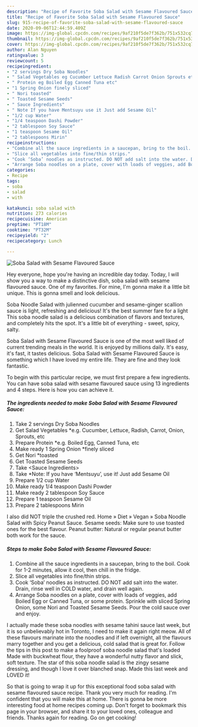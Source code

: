 ```yaml
---
description: "Recipe of Favorite Soba Salad with Sesame Flavoured Sauce"
title: "Recipe of Favorite Soba Salad with Sesame Flavoured Sauce"
slug: 915-recipe-of-favorite-soba-salad-with-sesame-flavoured-sauce
date: 2020-09-06T12:44:59.409Z
image: https://img-global.cpcdn.com/recipes/9af210f5de7f362b/751x532cq70/soba-salad-with-sesame-flavoured-sauce-recipe-main-photo.jpg
thumbnail: https://img-global.cpcdn.com/recipes/9af210f5de7f362b/751x532cq70/soba-salad-with-sesame-flavoured-sauce-recipe-main-photo.jpg
cover: https://img-global.cpcdn.com/recipes/9af210f5de7f362b/751x532cq70/soba-salad-with-sesame-flavoured-sauce-recipe-main-photo.jpg
author: Alan Nguyen
ratingvalue: 3
reviewcount: 5
recipeingredient:
- "2 servings Dry Soba Noodles"
- " Salad Vegetables eg Cucumber Lettuce Radish Carrot Onion Sprouts etc"
- " Protein eg Boiled Egg Canned Tuna etc"
- "1 Spring Onion finely sliced"
- " Nori toasted"
- " Toasted Sesame Seeds"
- " Sauce Ingredients"
- " Note If you have Mentsuyu use it Just add Sesame Oil"
- "1/2 cup Water"
- "1/4 teaspoon Dashi Powder"
- "2 tablespoon Soy Sauce"
- "1 teaspoon Sesame Oil"
- "2 tablespoons Mirin"
recipeinstructions:
- "Combine all the sauce ingredients in a saucepan, bring to the boil. Cook for 1-2 minutes, allow it cool, then chill in the fridge."
- "Slice all vegetables into fine/thin strips."
- "Cook ‘Soba’ noodles as instructed. DO NOT add salt into the water. Drain, rinse well in COLD water, and drain well again."
- "Arrange Soba noodles on a plate, cover with loads of veggies, add Boiled Egg or Canned Tuna, or some protein. Sprinkle with sliced Spring Onion, some Nori and Toasted Sesame Seeds. Pour the cold sauce over and enjoy."
categories:
- Recipe
tags:
- soba
- salad
- with

katakunci: soba salad with 
nutrition: 273 calories
recipecuisine: American
preptime: "PT18M"
cooktime: "PT32M"
recipeyield: "2"
recipecategory: Lunch

---
```



![Soba Salad with Sesame Flavoured Sauce](https://img-global.cpcdn.com/recipes/9af210f5de7f362b/751x532cq70/soba-salad-with-sesame-flavoured-sauce-recipe-main-photo.jpg)

Hey everyone, hope you're having an incredible day today. Today, I will show you a way to make a distinctive dish, soba salad with sesame flavoured sauce. One of my favorites. For mine, I'm gonna make it a little bit unique. This is gonna smell and look delicious.

Soba Noodle Salad with julienned cucumber and sesame-ginger scallion sauce is light, refreshing and delicious! It&#39;s the best summer fare for a light This soba noodle salad is a delicious combination of flavors and textures, and completely hits the spot. It&#39;s a little bit of everything - sweet, spicy, salty.

Soba Salad with Sesame Flavoured Sauce is one of the most well liked of current trending meals in the world. It is enjoyed by millions daily. It's easy, it's fast, it tastes delicious. Soba Salad with Sesame Flavoured Sauce is something which I have loved my entire life. They are fine and they look fantastic.


To begin with this particular recipe, we must first prepare a few ingredients. You can have soba salad with sesame flavoured sauce using 13 ingredients and 4 steps. Here is how you can achieve it.

<!--inarticleads1-->

##### The ingredients needed to make Soba Salad with Sesame Flavoured Sauce:

1. Take 2 servings Dry Soba Noodles
1. Get  Salad Vegetables *e.g. Cucumber, Lettuce, Radish, Carrot, Onion, Sprouts, etc
1. Prepare  Protein *e.g. Boiled Egg, Canned Tuna, etc
1. Make ready 1 Spring Onion *finely sliced
1. Get  Nori *toasted
1. Get  Toasted Sesame Seeds
1. Take  &lt;Sauce Ingredients&gt;
1. Take  *Note: If you have ‘Mentsuyu’, use it! Just add Sesame Oil
1. Prepare 1/2 cup Water
1. Make ready 1/4 teaspoon Dashi Powder
1. Make ready 2 tablespoon Soy Sauce
1. Prepare 1 teaspoon Sesame Oil
1. Prepare 2 tablespoons Mirin


I also did NOT triple the crushed red. Home » Diet » Vegan » Soba Noodle Salad with Spicy Peanut Sauce. Sesame seeds: Make sure to use toasted ones for the best flavour. Peanut butter: Natural or regular peanut butter both work for the sauce. 

<!--inarticleads2-->

##### Steps to make Soba Salad with Sesame Flavoured Sauce:

1. Combine all the sauce ingredients in a saucepan, bring to the boil. Cook for 1-2 minutes, allow it cool, then chill in the fridge.
1. Slice all vegetables into fine/thin strips.
1. Cook ‘Soba’ noodles as instructed. DO NOT add salt into the water. Drain, rinse well in COLD water, and drain well again.
1. Arrange Soba noodles on a plate, cover with loads of veggies, add Boiled Egg or Canned Tuna, or some protein. Sprinkle with sliced Spring Onion, some Nori and Toasted Sesame Seeds. Pour the cold sauce over and enjoy.


I actually made these soba noodles with sesame tahini sauce last week, but it is so unbelievably hot in Toronto, I need to make it again right meow. All of these flavours marinate into the noodles and if left overnight, all the flavours marry together and you get a delicious, cold salad that is great for. Follow the tips in this post to make a foolproof soba noodle salad that&#39;s loaded Made with buckwheat flour, they have a wonderful nutty flavor and slick, soft texture. The star of this soba noodle salad is the zingy sesame dressing, and though I love it over blanched snap. Made this last week and LOVED it! 

So that is going to wrap it up for this exceptional food soba salad with sesame flavoured sauce recipe. Thank you very much for reading. I'm confident that you will make this at home. There is gonna be more interesting food at home recipes coming up. Don't forget to bookmark this page in your browser, and share it to your loved ones, colleague and friends. Thanks again for reading. Go on get cooking!

